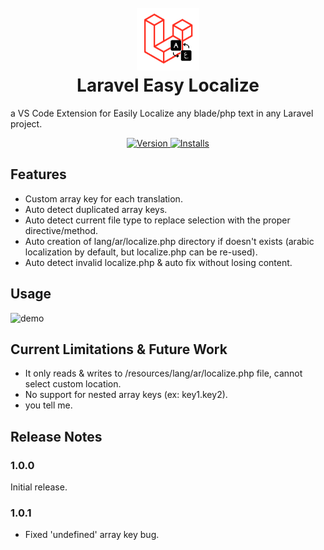 <h1 align="center">
  <br>
  <a href="https://marketplace.visualstudio.com/items?itemName=moatazHajres.laravel-easy-localize">
    <img src="./resources/logo_icon.png" width="100" height="100">
  </a>
  <br>
    Laravel Easy Localize
  <br>
</h1>


a VS Code Extension for Easily Localize any blade/php text in any Laravel project.

<p align="center">
  <a href="https://marketplace.visualstudio.com/items?itemName=moatazHajres.laravel-easy-localize">
    <img src="https://badgen.net/vs-marketplace/v/moatazHajres.laravel-easy-localize" alt="Version">
  </a>
  <a href="https://marketplace.visualstudio.com/items?itemName=moatazHajres.laravel-easy-localize">
    <img src="https://badgen.net/vs-marketplace/i/moatazHajres.laravel-easy-localize" alt="Installs">
  </a>
  <!---
  <a href="https://marketplace.visualstudio.com/items?itemName=moatazHajres.laravel-easy-localize">
    <img src="https://badgen.net/vs-marketplace/rating/moatazHajres.laravel-easy-localize" alt="Ratings">
  </a>
  -->
</p>

## Features

- Custom array key for each translation.
- Auto detect duplicated array keys.
- Auto detect current file type to replace selection with the proper directive/method.
- Auto creation of lang/ar/localize.php directory if doesn't exists (arabic localization by default, but localize.php can be re-used).
- Auto detect invalid localize.php & auto fix without losing content.

## Usage

![demo](./resources/demo.gif)

## Current Limitations & Future Work

- It only reads & writes to /resources/lang/ar/localize.php file, cannot select custom location.
- No support for nested array keys (ex: key1.key2).
- you tell me.

## Release Notes

### 1.0.0

Initial release.

### 1.0.1

- Fixed 'undefined' array key bug.
